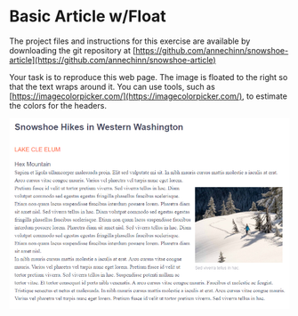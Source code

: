 # Basic Article w/Float

The project files and instructions for this exercise are available by downloading the git repository at [https://github.com/annechinn/snowshoe-article](https://github.com/annechinn/snowshoe-article)

Your task is to reproduce this web page.  The image is floated to the right so that the text wraps around it. You can use tools, such as [https://imagecolorpicker.com/](https://imagecolorpicker.com/), to estimate the colors for the headers.

![](../.gitbook/assets/image%20%28155%29.png)

